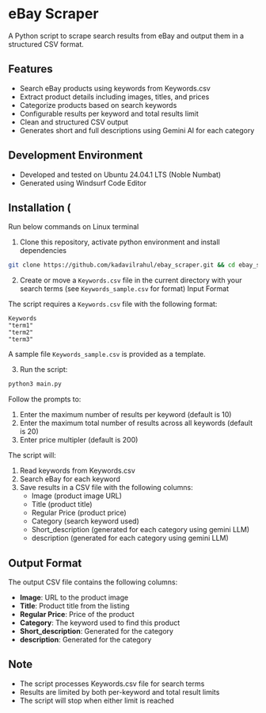 # eBay Scraper

A Python script to scrape search results from eBay and output them in a structured CSV format.

## Features
- Search eBay products using keywords from Keywords.csv
- Extract product details including images, titles, and prices
- Categorize products based on search keywords
- Configurable results per keyword and total results limit
- Clean and structured CSV output
- Generates short and full descriptions using Gemini AI for each category

## Development Environment
- Developed and tested on Ubuntu 24.04.1 LTS (Noble Numbat)
- Generated using Windsurf Code Editor

## Installation (
Run below commands on Linux terminal

1. Clone this repository, activate python environment and install dependencies

```bash
git clone https://github.com/kadavilrahul/ebay_scraper.git && cd ebay_scraper && python3 -m venv venv && source venv/bin/activate && pip install -r requirements.txt
```
2. Create or move a `Keywords.csv` file in the current directory with your search terms (see `Keywords_sample.csv` for format)
Input Format

The script requires a `Keywords.csv` file with the following format:
```csv
Keywords
"term1"
"term2"
"term3"
```
A sample file `Keywords_sample.csv` is provided as a template.

3. Run the script:
```bash
python3 main.py
```

Follow the prompts to:
1. Enter the maximum number of results per keyword (default is 10)
2. Enter the maximum total number of results across all keywords (default is 20)
3. Enter price multipler (default is 200)

The script will:
1. Read keywords from Keywords.csv
2. Search eBay for each keyword
3. Save results in a CSV file with the following columns:
   - Image (product image URL)
   - Title (product title)
   - Regular Price (product price)
   - Category (search keyword used)
   - Short_description (generated for each category using gemini LLM)
   - description (generated for each category using gemini LLM)

## Output Format

The output CSV file contains the following columns:
- **Image**: URL to the product image
- **Title**: Product title from the listing
- **Regular Price**: Price of the product
- **Category**: The keyword used to find this product
- **Short_description**: Generated for the category
- **description**: Generated for the category

## Note
- The script processes Keywords.csv file for search terms
- Results are limited by both per-keyword and total result limits
- The script will stop when either limit is reached
